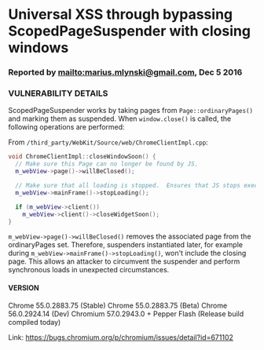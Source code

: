 # Universal XSS through bypassing ScopedPageSuspender with closing windows

### Reported by <mailto:marius.mlynski@gmail.com>, Dec 5 2016

### VULNERABILITY DETAILS

ScopedPageSuspender works by taking pages from `Page::ordinaryPages()` and marking them as suspended. When `window.close()` is called, the following operations are performed:

From `/third_party/WebKit/Source/web/ChromeClientImpl.cpp`:

```cpp
void ChromeClientImpl::closeWindowSoon() {
  // Make sure this Page can no longer be found by JS.
  m_webView->page()->willBeClosed();

  // Make sure that all loading is stopped.  Ensures that JS stops executing!
  m_webView->mainFrame()->stopLoading();

  if (m_webView->client())
    m_webView->client()->closeWidgetSoon();
}
```

`m_webView->page()->willBeClosed()` removes the associated page from the ordinaryPages set. Therefore, suspenders instantiated later, for example during `m_webView->mainFrame()->stopLoading()`, won't include the closing page. This allows an attacker to circumvent the suspender and perform synchronous loads in unexpected circumstances.

#### VERSION

Chrome 55.0.2883.75 (Stable)
Chrome 55.0.2883.75 (Beta)
Chrome 56.0.2924.14 (Dev)
Chromium 57.0.2943.0 + Pepper Flash (Release build compiled today)

Link: https://bugs.chromium.org/p/chromium/issues/detail?id=671102
